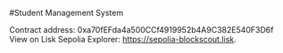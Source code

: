 #Student Management System

Contract address: 0xa70fEFda4a500CCf4919952b4A9C382E540F3D6f
View on Lisk Sepolia Explorer: https://sepolia-blockscout.lisk.

<!-- npx hardhat verify --network liskSepolia 0xa70fEFda4a500CCf4919952b4A9C382E540F3D6f -->